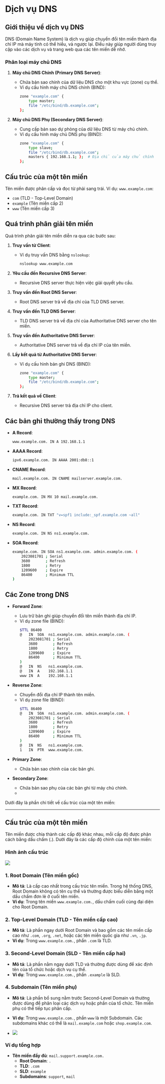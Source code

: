 
# Dịch vụ DNS

## Giới thiệu về dịch vụ DNS

DNS (Domain Name System) là dịch vụ giúp chuyển đổi tên miền thành địa chỉ IP mà máy tính có thể hiểu, và ngược lại. Điều này giúp người dùng truy cập vào các dịch vụ và trang web qua các tên miền dễ nhớ.

### Phân loại máy chủ DNS

1. **Máy chủ DNS Chính (Primary DNS Server)**:
   - Chứa bản sao chính của dữ liệu DNS cho một khu vực (zone) cụ thể.
   - Ví dụ cấu hình máy chủ DNS chính (BIND):
     ```bash
     zone "example.com" {
         type master;
         file "/etc/bind/db.example.com";
     };
     ```

2. **Máy chủ DNS Phụ (Secondary DNS Server)**:
   - Cung cấp bản sao dự phòng của dữ liệu DNS từ máy chủ chính.
   - Ví dụ cấu hình máy chủ DNS phụ (BIND):
     ```bash
     zone "example.com" {
         type slave;
         file "/etc/bind/db.example.com";
         masters { 192.168.1.1; };  # Địa chỉ của máy chủ chính
     };
     ```





## Cấu trúc của một tên miền

Tên miền được phân cấp và đọc từ phải sang trái. Ví dụ: `www.example.com`:
- `com` (TLD - Top-Level Domain)
- `example` (Tên miền cấp 2)
- `www` (Tên miền cấp 3)

## Quá trình phân giải tên miền

Quá trình phân giải tên miền diễn ra qua các bước sau:

1. **Truy vấn từ Client**:
   - Ví dụ truy vấn DNS bằng `nslookup`:
     ```bash
     nslookup www.example.com
     ```

2. **Yêu cầu đến Recursive DNS Server**:
   - Recursive DNS server thực hiện việc giải quyết yêu cầu.

3. **Truy vấn đến Root DNS Server**:
   - Root DNS server trả về địa chỉ của TLD DNS server.

4. **Truy vấn đến TLD DNS Server**:
   - TLD DNS server trả về địa chỉ của Authoritative DNS server cho tên miền.

5. **Truy vấn đến Authoritative DNS Server**:
   - Authoritative DNS server trả về địa chỉ IP của tên miền.

6. **Lấy kết quả từ Authoritative DNS Server**:
   - Ví dụ cấu hình bản ghi DNS (BIND):
     ```bash
     zone "example.com" {
         type master;
         file "/etc/bind/db.example.com";
     };
     ```

7. **Trả kết quả về Client**:
   - Recursive DNS server trả địa chỉ IP cho client.

## Các bản ghi thường thấy trong DNS

- **A Record**:
  ```bash
  www.example.com. IN A 192.168.1.1
  ```

- **AAAA Record**:
  ```bash
  ipv6.example.com. IN AAAA 2001:db8::1
  ```

- **CNAME Record**:
  ```bash
  mail.example.com. IN CNAME mailserver.example.com.
  ```

- **MX Record**:
  ```bash
  example.com. IN MX 10 mail.example.com.
  ```

- **TXT Record**:
  ```bash
  example.com. IN TXT "v=spf1 include:_spf.example.com ~all"
  ```

- **NS Record**:
  ```bash
  example.com. IN NS ns1.example.com.
  ```

- **SOA Record**:
  ```bash
  example.com. IN SOA ns1.example.com. admin.example.com. (
      2023081701 ; Serial
      3600       ; Refresh
      1800       ; Retry
      1209600    ; Expire
      86400      ; Minimum TTL
  )
  ```

## Các Zone trong DNS

- **Forward Zone**:
  - Lưu trữ bản ghi giúp chuyển đổi tên miền thành địa chỉ IP.
  - Ví dụ zone file (BIND):
    ```bash
    $TTL 86400
    @   IN  SOA  ns1.example.com. admin.example.com. (
        2023081701 ; Serial
        3600       ; Refresh
        1800       ; Retry
        1209600    ; Expire
        86400      ; Minimum TTL
    )
    @   IN  NS   ns1.example.com.
    @   IN  A    192.168.1.1
    www IN  A    192.168.1.1
    ```

- **Reverse Zone**:
  - Chuyển đổi địa chỉ IP thành tên miền.
  - Ví dụ zone file (BIND):
    ```bash
    $TTL 86400
    @   IN  SOA  ns1.example.com. admin.example.com. (
        2023081701 ; Serial
        3600       ; Refresh
        1800       ; Retry
        1209600    ; Expire
        86400      ; Minimum TTL
    )
    @   IN  NS   ns1.example.com.
    1   IN  PTR  www.example.com.
    ```

- **Primary Zone**:
  - Chứa bản sao chính của các bản ghi.

- **Secondary Zone**:
  - Chứa bản sao phụ của các bản ghi từ máy chủ chính.
  - 
  

Dưới đây là phần chi tiết về cấu trúc của một tên miền:

---

## Cấu trúc của một tên miền

Tên miền được chia thành các cấp độ khác nhau, mỗi cấp độ được phân cách bằng dấu chấm (.). Dưới đây là các cấp độ chính của một tên miền:

### Hình ảnh cấu trúc

![](https://img001.prntscr.com/file/img001/0hLufjGYRiehlfA0NiBfrA.png)

### 1. Root Domain (Tên miền gốc)

- **Mô tả**: Là cấp cao nhất trong cấu trúc tên miền. Trong hệ thống DNS, Root Domain không có tên cụ thể và thường được biểu diễn bằng một dấu chấm đơn lẻ ở cuối tên miền.
- **Ví dụ**: Trong tên miền `www.example.com.`, dấu chấm cuối cùng đại diện cho Root Domain.

### 2. Top-Level Domain (TLD - Tên miền cấp cao)

- **Mô tả**: Là phần ngay dưới Root Domain và bao gồm các tên miền cấp cao như `.com`, `.org`, `.net`, hoặc các tên miền quốc gia như `.vn`, `.jp`.
- **Ví dụ**: Trong `www.example.com.`, phần `.com` là TLD.

### 3. Second-Level Domain (SLD - Tên miền cấp hai)

- **Mô tả**: Là phần nằm ngay dưới TLD và thường được dùng để xác định tên của tổ chức hoặc dịch vụ cụ thể.
- **Ví dụ**: Trong `www.example.com.`, phần `.example` là SLD.

### 4. Subdomain (Tên miền phụ)

- **Mô tả**: Là phần bổ sung nằm trước Second-Level Domain và thường được dùng để phân loại các dịch vụ hoặc phần của tổ chức. Tên miền phụ có thể tiếp tục phân cấp.
- **Ví dụ**: Trong `www.example.com.`, phần `www` là một Subdomain. Các subdomains khác có thể là `mail.example.com` hoặc `shop.example.com`.

- ![](https://img001.prntscr.com/file/img001/ewrROjyxSWe8RDJzOqnphQ.png)

### Ví dụ tổng hợp

- **Tên miền đầy đủ**: `mail.support.example.com.`
  - **Root Domain**: `.`
  - **TLD**: `.com`
  - **SLD**: `example`
  - **Subdomains**: `support`, `mail`





